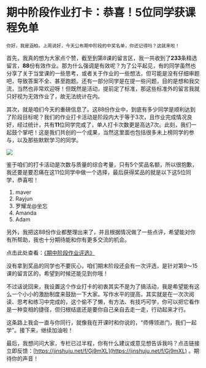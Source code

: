 # 期中阶段作业打卡：恭喜！5位同学获课程免单

    你好，我是涵柏。上周说好，今天公布期中阶段的中奖名单，你还记得吗？这就来啦！

首先，我真的想为大家点个赞，截至到第8课的留言区，我一共收到了**233**条精选留言，**88**份有效作业。那为什么强调是有效呢？为了公平起见，有的同学虽然也分享了关于当堂课的一些思考，或者关于作业的一些想法，但可能是没有仔细审题吧，导致答案不全、甚至跑题。还有一部分同学是在提一些问题，目的是想和我交流，当然也非常欢迎呀！但既然是活动，提前定了标准，那这些标准外的留言我就只好视为无效作业了，故无法统计在内。

其次，就是咱们今天的重磅信息了。这88份作业中，到底有多少同学是顺利达到了阶段目标呢？我们的作业打卡活动是阶段内大于等于3次，且作业完成情况良好，经过统计，共有**11**位同学完成了，单人打卡次数更是高达7次。此刻，我们一起鼓个掌吧！这是我们共创的一个成果，当然这里面也包括很多未上榜同学的参与，以及那些默默学习的同学。

![](https://static001.geekbang.org/resource/image/74/d8/74b151a3e1ac361536ed693565c21bd8.jpg)

鉴于咱们的打卡活动是次数与质量的综合考量，只有5个奖品名额，所以很抱歉，我还要是要忍痛在这11位同学中做一个选择，最后获得奖品的就是以下这5位同学，恭喜啦！

1.  maver
2.  Rayjun
3.  罗耀龙@坐忘
4.  Amanda
5.  Adam

另外，我把这88份作业都整理出来了，并且根据情况做了一些点评，希望能对你有所帮助，我也十分期待能和你有更多交流的机会。

点击此处查看：[《期中阶段作业评选》](https://shimo.im/sheets/8kdxxK36cTgV39QX/MODOC)

没有拿到奖品的同学也不要灰心，咱们期末阶段还会有一次评选，是针对第9～15课的留言区的，希望到时候还能见到你哦！

不过话说回来，我设置这个作业打卡的初衷其实不是为了搞活动，我是希望能有这么一个小小的激励制度来鼓励一下大家。写作水平的提高，其实就是在一次次阅读、思考和练习中完成的，这个偷不了懒，有方法、有技巧可学，你可以把它看作是一种变相的捷径，但归根结底还是要你自己亲自去走一走，行动起来才行。

这条路上我会一直与你同行，就像我在开课时和你说的，“师傅领进门，我们一起学”。接下来，继续加油啦！

最后，我想问问大家，专栏已过半程，你有什么建议或意见想告诉我吗？点击链接立即反馈：[https://jinshuju.net/f/Gj9mXL](https://jinshuju.net/f/Gj9mXL) 。期待你的声音！
    